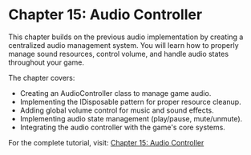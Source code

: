 # Chapter 15: Audio Controller

This chapter builds on the previous audio implementation by creating a centralized audio management system. You will learn how to properly manage sound resources, control volume, and handle audio states throughout your game.

The chapter covers:

- Creating an AudioController class to manage game audio.
- Implementing the IDisposable pattern for proper resource cleanup.
- Adding global volume control for music and sound effects.
- Implementing audio state management (play/pause, mute/unmute).
- Integrating the audio controller with the game's core systems.

For the complete tutorial, visit: [Chapter 15: Audio Controller](https://docs.monogame.net/articles/tutorials/building_2d_games/15_audio_controller/)
